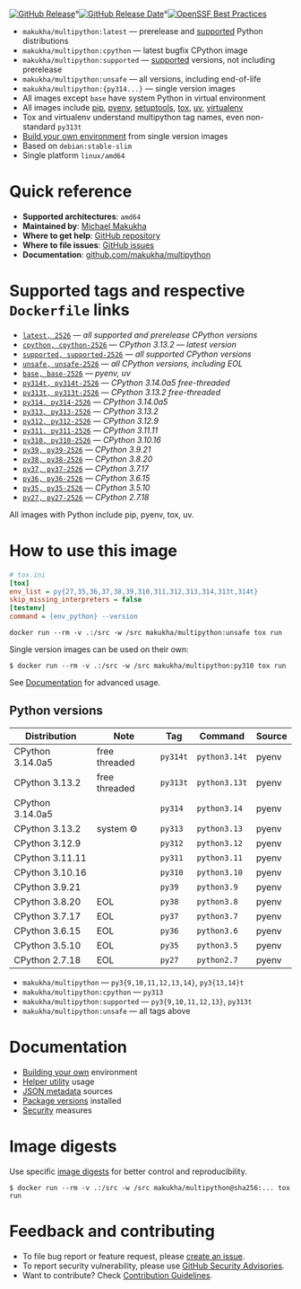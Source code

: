 [![GitHub Release](https://img.shields.io/github/v/tag/makukha/multipython?label=release)](https://github.com/makukha/multipython)°[![GitHub Release Date](https://img.shields.io/github/release-date/makukha/multipython?label=release%20date)](https://github.com/makukha/multipython)°[![OpenSSF Best Practices](https://www.bestpractices.dev/projects/9755/badge)](https://www.bestpractices.dev/projects/9755)

<!-- docsub: begin -->
<!-- docsub: include docs/part/features.md -->
* `makukha/multipython:latest` — prerelease and [supported](https://devguide.python.org/versions) Python distributions
* `makukha/multipython:cpython` — latest bugfix CPython image
* `makukha/multipython:supported` — [supported](https://devguide.python.org/versions) versions, not including prerelease
* `makukha/multipython:unsafe` — all versions, including end-of-life
* `makukha/multipython:{py314...}` — single version images
* All images except `base` have system Python in virtual environment
* All images include [pip](https://pip.pypa.io), [pyenv](https://github.com/pyenv/pyenv), [setuptools](https://setuptools.pypa.io), [tox](https://tox.wiki), [uv](https://docs.astral.sh/uv), [virtualenv](https://virtualenv.pypa.io)
* Tox and virtualenv understand multipython tag names, even non-standard `py313t`
* [Build your own environment](https://github.com/makukha/multipython#build-your-own-environment) from single version images
* Based on `debian:stable-slim`
* Single platform `linux/amd64`
<!-- docsub: end -->

# Quick reference

* **Supported architectures**: `amd64`
* **Maintained by**: [Michael Makukha](https://github.com/makukha)
* **Where to get help**: [GitHub repository](https://github.com/makukha/multipython)
* **Where to file issues**: [GitHub issues](https://github.com/makukha/multipython/issues)
* **Documentation**: [github.com/makukha/multipython](https://github.com/makukha/multipython)

# Supported tags and respective `Dockerfile` links

<!-- docsub: begin -->
<!-- docsub: include docs/part/image-tags.md -->
* [`latest, 2526`](https://github.com/makukha/multipython/blob/v2526/Dockerfile) — *all supported and prerelease CPython versions*
* [`cpython, cpython-2526`](https://github.com/makukha/multipython/blob/v2526/Dockerfile) — *CPython 3.13.2 — latest version*
* [`supported, supported-2526`](https://github.com/makukha/multipython/blob/v2526/Dockerfile) — *all supported CPython versions*
* [`unsafe, unsafe-2526`](https://github.com/makukha/multipython/blob/v2526/Dockerfile) — *all CPython versions, including EOL*
* [`base, base-2526`](https://github.com/makukha/multipython/blob/v2526/Dockerfile) — *pyenv, uv*
* [`py314t, py314t-2526`](https://github.com/makukha/multipython/blob/v2526/Dockerfile) — *CPython 3.14.0a5 free-threaded*
* [`py313t, py313t-2526`](https://github.com/makukha/multipython/blob/v2526/Dockerfile) — *CPython 3.13.2 free-threaded*
* [`py314, py314-2526`](https://github.com/makukha/multipython/blob/v2526/Dockerfile) — *CPython 3.14.0a5*
* [`py313, py313-2526`](https://github.com/makukha/multipython/blob/v2526/Dockerfile) — *CPython 3.13.2*
* [`py312, py312-2526`](https://github.com/makukha/multipython/blob/v2526/Dockerfile) — *CPython 3.12.9*
* [`py311, py311-2526`](https://github.com/makukha/multipython/blob/v2526/Dockerfile) — *CPython 3.11.11*
* [`py310, py310-2526`](https://github.com/makukha/multipython/blob/v2526/Dockerfile) — *CPython 3.10.16*
* [`py39, py39-2526`](https://github.com/makukha/multipython/blob/v2526/Dockerfile) — *CPython 3.9.21*
* [`py38, py38-2526`](https://github.com/makukha/multipython/blob/v2526/Dockerfile) — *CPython 3.8.20*
* [`py37, py37-2526`](https://github.com/makukha/multipython/blob/v2526/Dockerfile) — *CPython 3.7.17*
* [`py36, py36-2526`](https://github.com/makukha/multipython/blob/v2526/Dockerfile) — *CPython 3.6.15*
* [`py35, py35-2526`](https://github.com/makukha/multipython/blob/v2526/Dockerfile) — *CPython 3.5.10*
* [`py27, py27-2526`](https://github.co-m/makukha/multipython/blob/v2526/Dockerfile) — *CPython 2.7.18*

All images with Python include pip, pyenv, tox, uv.
<!-- docsub: end -->

# How to use this image

<!-- docsub: begin #readme -->
<!-- docsub: include docs/part/basic-usage.md -->
<!-- docsub: begin -->
<!-- docsub: include tests/test_readme_basic/tox.ini -->
<!-- docsub: lines after 2 upto -1 -->
```ini
# tox.ini
[tox]
env_list = py{27,35,36,37,38,39,310,311,312,313,314,313t,314t}
skip_missing_interpreters = false
[testenv]
command = {env_python} --version
```
<!-- docsub: end -->

```shell
docker run --rm -v .:/src -w /src makukha/multipython:unsafe tox run
```

Single version images can be used on their own:
```shell
$ docker run --rm -v .:/src -w /src makukha/multipython:py310 tox run
```
<!-- docsub: end #readme -->

See [Documentation](https://github.com/makukha/multipython?tab=readme-ov-file) for advanced usage.


## Python versions

<!-- docsub: begin -->
<!-- docsub: include docs/part/python-versions.md -->
| Distribution     | Note          | Tag      | Command       | Source |
|------------------|---------------|----------|---------------|--------|
| CPython 3.14.0a5 | free threaded | `py314t` | `python3.14t` | pyenv  |
| CPython 3.13.2   | free threaded | `py313t` | `python3.13t` | pyenv  |
| CPython 3.14.0a5 |               | `py314`  | `python3.14`  | pyenv  |
| CPython 3.13.2   | system ⚙️     | `py313`  | `python3.13`  | pyenv  |
| CPython 3.12.9   |               | `py312`  | `python3.12`  | pyenv  |
| CPython 3.11.11  |               | `py311`  | `python3.11`  | pyenv  |
| CPython 3.10.16  |               | `py310`  | `python3.10`  | pyenv  |
| CPython 3.9.21   |               | `py39`   | `python3.9`   | pyenv  |
| CPython 3.8.20   | EOL           | `py38`   | `python3.8`   | pyenv  |
| CPython 3.7.17   | EOL           | `py37`   | `python3.7`   | pyenv  |
| CPython 3.6.15   | EOL           | `py36`   | `python3.6`   | pyenv  |
| CPython 3.5.10   | EOL           | `py35`   | `python3.5`   | pyenv  |
| CPython 2.7.18   | EOL           | `py27`   | `python2.7`   | pyenv  |

* `makukha/multipython` — `py3{9,10,11,12,13,14}`, `py3{13,14}t`
* `makukha/multipython:cpython` — `py313`
* `makukha/multipython:supported` — `py3{9,10,11,12,13}`, `py313t`
* `makukha/multipython:unsafe` — all tags above
<!-- docsub: end -->


# Documentation

* [Building your own](https://github.com/makukha/multipython?tab=readme-ov-file#build-your-own-environment) environment
* [Helper utility](https://github.com/makukha/multipython?tab=readme-ov-file#cli-helper-utility-py) usage
* [JSON metadata](https://github.com/makukha/multipython?tab=readme-ov-file#json-metadata) sources
* [Package versions](https://github.com/makukha/multipython?tab=readme-ov-file#python-packages) installed
* [Security](https://github.com/makukha/multipython?tab=readme-ov-file#security) measures

# Image digests

Use specific [image digests](https://github.com/makukha/multipython/tree/v2517#image-digests) for better control and reproducibility.

```shell
$ docker run --rm -v .:/src -w /src makukha/multipython@sha256:... tox run
```

# Feedback and contributing

<!-- docsub: begin -->
<!-- docsub: include docs/part/feedback.md -->
* To file bug report or feature request, please [create an issue](https://github.com/makukha/multipython/issues).
* To report security vulnerability, please use [GitHub Security Advisories](https://github.com/makukha/multipython/security/advisories).
* Want to contribute? Check [Contribution Guidelines](https://github.com/makukha/multipython/blob/main/.github/CONTRIBUTING.md).
<!-- docsub: end -->
